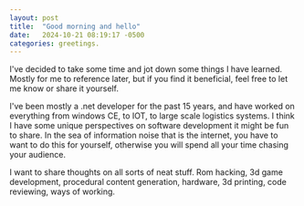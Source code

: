 ```yaml
---
layout: post
title:  "Good morning and hello"
date:   2024-10-21 08:19:17 -0500
categories: greetings.
---
```

I've decided to take some time and jot down some things I have learned. Mostly for me to reference later, but if you find it beneficial, feel free to let me know or share it yourself.

I've been mostly a .net developer for the past 15 years, and have worked on everything from windows CE, to IOT, to large scale logistics systems. I think I have some unique perspectives on software development it might be fun to share. In the sea of information noise that is the internet, you have to want to do this for yourself, otherwise you will spend all your time chasing your audience.

I want to share thoughts on all sorts of neat stuff. Rom hacking, 3d game development, procedural content generation, hardware, 3d printing, code reviewing, ways of working. 